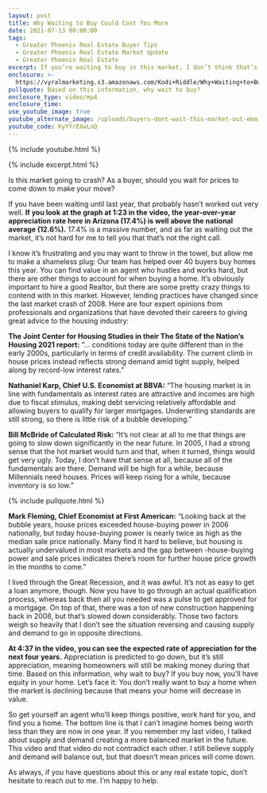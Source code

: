 ```yaml
---
layout: post
title: Why Waiting to Buy Could Cost You More
date: 2021-07-13 00:00:00
tags:
  - Greater Phoenix Real Estate Buyer Tips
  - Greater Phoenix Real Estate Market Update
  - Greater Phoenix Real Estate
excerpt: If you’re waiting to buy in this market, I don’t think that’s the right move.
enclosure: >-
  https://vyralmarketing.s3.amazonaws.com/Kodi+Riddle/Why+Waiting+to+Buy+Could+Cost+You+More.mp4.crdownload
pullquote: Based on this information, why wait to buy?
enclosure_type: video/mp4
enclosure_time:
use_youtube_image: true
youtube_alternate_image: /uploads/buyers-dont-wait-this-market-out-email-yt.jpg
youtube_code: KyYYrE8wLnQ
---
```

{% include youtube.html %}

{% include excerpt.html %}

Is this market going to crash? As a buyer, should you wait for prices to come down to make your move?

If you have been waiting until last year, that probably hasn’t worked out very well. **If you look at the graph at 1:23 in the video, the year-over-year appreciation rate here in Arizona (17.4%) is well above the national average (12.6%).** 17.4% is a massive number, and as far as waiting out the market, it’s not hard for me to tell you that that’s not the right call.&nbsp;

I know it’s frustrating and you may want to throw in the towel, but allow me to make a shameless plug: Our team has helped over 40 buyers buy homes this year. You can find value in an agent who hustles and works hard, but there are other things to account for when buying a home. It’s obviously important to hire a good Realtor, but there are some pretty crazy things to contend with in this market. However, lending practices have changed since the last market crash of 2008. Here are four expert opinions from professionals and organizations that have devoted their careers to giving great advice to the housing industry:

**The Joint Center for Housing Studies in their The State of the Nation’s Housing 2021 report:** “… conditions today are quite different than in the early 2000s, particularly in terms of credit availability. The current climb in house prices instead reflects strong demand amid tight supply, helped along by record-low interest rates.”

**Nathaniel Karp, Chief U.S. Economist at BBVA:** “The housing market is in line with fundamentals as interest rates are attractive and incomes are high due to fiscal stimulus, making debt servicing relatively affordable and allowing buyers to qualify for larger mortgages. Underwriting standards are still strong, so there is little risk of a bubble developing.”

**Bill McBride of Calculated Risk:** “It’s not clear at all to me that things are going to slow down significantly in the near future. In 2005, I had a strong sense that the hot market would turn and that, when it turned, things would get very ugly. Today, I don’t have that sense at all, because all of the fundamentals are there. Demand will be high for a while, because Millennials need houses. Prices will keep rising for a while, because inventory is so low.”

{% include pullquote.html %}

**Mark Fleming, Chief Economist at First American:** “Looking back at the bubble years, house prices exceeded house-buying power in 2006 nationally, but today house-buying power is nearly twice as high as the median sale price nationally. Many find it hard to believe, but housing is actually undervalued in most markets and the gap between -house-buying power and sale prices indicates there’s room for further house price growth in the months to come.”

I lived through the Great Recession, and it was awful. It’s not as easy to get a loan anymore, though. Now you have to go through an actual qualification process, whereas back then all you needed was a pulse to get approved for a mortgage. On top of that, there was a ton of new construction happening back in 2008, but that’s slowed down considerably. Those two factors weigh so heavily that I don’t see the situation reversing and causing supply and demand to go in opposite directions.&nbsp;

**At 4:37 in the video, you can see the expected rate of appreciation for the next four years.** Appreciation is predicted to go down, but it’s still appreciation, meaning homeowners will still be making money during that time. Based on this information, why wait to buy? If you buy now, you’ll have equity in your home. Let’s face it: You don’t really want to buy a home when the market is declining because that means your home will decrease in value.&nbsp;

So get yourself an agent who’ll keep things positive, work hard for you, and find you a home. The bottom line is that I can’t imagine homes being worth less than they are now in one year. If you remember my last video, I talked about supply and demand creating a more balanced market in the future. This video and that video do not contradict each other. I still believe supply and demand will balance out, but that doesn’t mean prices will come down.&nbsp;

As always, if you have questions about this or any real estate topic, don’t hesitate to reach out to me. I’m happy to help.
